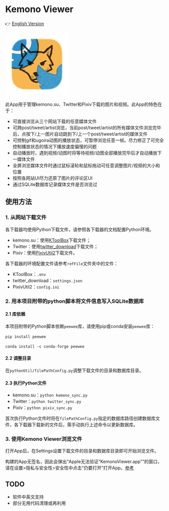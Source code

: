 # Kemono Viewer

👉 [English Version](Readme_en.md)

<img src="mainIcon_round.png" alt="appIcon" width="200"/>

此App用于管理kemono.su、Twitter和Pixiv下载的图片和视频。此App的特色在于：
* 可直接浏览从三个网站下载的任意媒体文件
* 可跨post/tweet/artist浏览，当前post/tweet/artist的所有媒体文件浏览完毕后，点按下/上一图片自动跳到下/上一个post/tweet/artist的媒体文件
* 可控制gif和ugoira动图的播放状态，可暂停浏览任意一帧。尽力修正了可完全控制播放状态的情况下播放速度偏慢的问题
* 自动播放时，遇到视频/动图时将等待视频/动图全部播放完毕后才自动播放下一媒体文件
* 全屏浏览媒体文件时通过鼠标滚轮和鼠标拖动可任意调整图片/视频的大小和位置
* 按照各网站UI尽力还原了图片的评论区UI
* 通过SQLite数据库记录媒体文件是否浏览过

## 使用方法
### 1. 从网站下载文件
各下载器均使用Python下载文件，请参照各下载器的文档配置Python环境。
- kemono.su：使用[KToolBox](https://github.com/Ljzd-PRO/KToolBox)下载文件；
- Twitter：使用[twitter_download](https://github.com/caolvchong-top/twitter_download)下载文件；
- Pixiv：使用[PixivUtil2](https://github.com/Nandaka/PixivUtil2)下载文件。

各下载器的环境配置文件请参考`refFile`文件夹中的文件：

- KToolBox：`.env`
- twitter_download：`settings.json`
- PixivUtil2：`config.ini`

### 2. 用本项目附带的python脚本将文件信息写入SQLite数据库

#### 2.1 库依赖
本项目附带的Python脚本依赖`peewee`库，请使用pip或conda安装`peewee`库：

`pip install peewee`

`conda install -c conda-forge peewee`

#### 2.2 调整目录
在`pythonUtil/filePathConfig.py`调整下载文件的目录和数据库目录。

#### 2.3 执行Python文件

- kemono.su：`python kemono_sync.py`
- Twitter：`python twitter_sync.py`
- Pixiv：`python pixiv_sync.py`

首次执行Python文件时将在`filePathConfig.py`指定的数据库路径创建数据库文件，各下载器下载新的文件后，需手动执行上述命令以更新数据库。

### 3. 使用Kemono Viewer浏览文件
打开App后，在Settings设置下载文件的目录和数据库目录即可开始浏览文件。

构建的App无签名，因此会弹出“Apple无法验证“KemonoViewer.app””的窗口，请在设置>隐私与安全性>安全性中点击“仍要打开”打开App。[参考](https://developer.apple.com/cn/news/?id=saqachfa)

## TODO

* 软件中英文支持
* 部分无用代码清理或再利用

